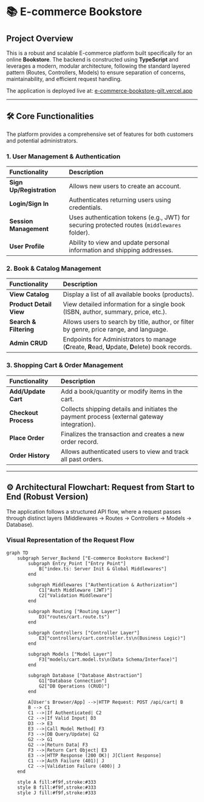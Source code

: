 # 📚 E-commerce Bookstore

## Project Overview

This is a robust and scalable E-commerce platform built specifically for an online **Bookstore**. The backend is constructed using **TypeScript** and leverages a modern, modular architecture, following the standard layered pattern (Routes, Controllers, Models) to ensure separation of concerns, maintainability, and efficient request handling.

The application is deployed live at: [e-commerce-bookstore-gilt.vercel.app](https://e-commerce-bookstore-gilt.vercel.app)

***

## 🛠️ Core Functionalities

The platform provides a comprehensive set of features for both customers and potential administrators.

### 1. User Management & Authentication

| Functionality | Description |
| :--- | :--- |
| **Sign Up/Registration** | Allows new users to create an account. |
| **Login/Sign In** | Authenticates returning users using credentials. |
| **Session Management** | Uses authentication tokens (e.g., JWT) for securing protected routes (`middlewares` folder). |
| **User Profile** | Ability to view and update personal information and shipping addresses. |

### 2. Book & Catalog Management

| Functionality | Description |
| :--- | :--- |
| **View Catalog** | Display a list of all available books (products). |
| **Product Detail View** | View detailed information for a single book (ISBN, author, summary, price, etc.). |
| **Search & Filtering** | Allows users to search by title, author, or filter by genre, price range, and language. |
| **Admin CRUD** | Endpoints for Administrators to manage (**C**reate, **R**ead, **U**pdate, **D**elete) book records. |

### 3. Shopping Cart & Order Management

| Functionality | Description |
| :--- | :--- |
| **Add/Update Cart** | Add a book/quantity or modify items in the cart. |
| **Checkout Process** | Collects shipping details and initiates the payment process (external gateway integration). |
| **Place Order** | Finalizes the transaction and creates a new order record. |
| **Order History** | Allows authenticated users to view and track all past orders. |

***

## ⚙️ Architectural Flowchart: Request from Start to End (Robust Version)

The application follows a structured API flow, where a request passes through distinct layers (Middlewares → Routes → Controllers → Models → Database).

### Visual Representation of the Request Flow

```mermaid
graph TD
    subgraph Server_Backend ["E-commerce Bookstore Backend"]
        subgraph Entry_Point ["Entry Point"]
            B["index.ts: Server Init & Global Middlewares"]
        end

        subgraph Middlewares ["Authentication & Authorization"]
            C1["Auth Middleware (JWT)"]
            C2["Validation Middleware"]
        end

        subgraph Routing ["Routing Layer"]
            D3("routes/cart.route.ts")
        end

        subgraph Controllers ["Controller Layer"]
            E3["controllers/cart.controller.ts\n(Business Logic)"]
        end

        subgraph Models ["Model Layer"]
            F3["models/cart.model.ts\n(Data Schema/Interface)"]
        end

        subgraph Database ["Database Abstraction"]
            G1["Database Connection"]
            G2["DB Operations (CRUD)"]
        end

        A[User's Browser/App] -->|HTTP Request: POST /api/cart| B
        B --> C1
        C1 -->|If Authenticated| C2
        C2 -->|If Valid Input| D3
        D3 --> E3
        E3 -->|Call Model Method| F3
        F3 -->|DB Query/Update| G2
        G2 --> G1
        G2 -->|Return Data| F3
        F3 -->|Return Cart Object| E3
        E3 -->|HTTP Response (200 OK)| J[Client Response]
        C1 -->|Auth Failure (401)| J
        C2 -->|Validation Failure (400)| J
    end

    style A fill:#f9f,stroke:#333
    style B fill:#f9f,stroke:#333
    style J fill:#f9f,stroke:#333
